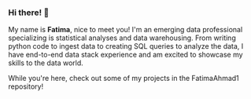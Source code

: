 ### Hi there! 👋

My name is **Fatima**, nice to meet you! I'm an emerging data professional specializing is statistical analyses and data warehousing. From writing python code to ingest data to creating SQL queries to analyze the data, I have end-to-end data stack experience and am excited to showcase my skills to the data world. 

While you're here, check out some of my projects in the FatimaAhmad1 repository!
